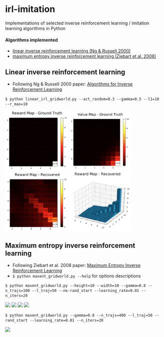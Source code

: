 # irl-imitation
Implementations of selected inverse reinforcement learning / imitation learning algorithms in Python

#### Algorithms implemented 

- [linear inverse reinforcement learning (Ng & Russell 2000)](#linear-inverse-reinforcement-learning)
- [maximum entropy inverse reinforcement learning (Ziebart et al. 2008)](#maximum-entropy-inverse-reinforcement-learning)

## Linear inverse reinforcement learning

- Following Ng & Russell 2000 paper: [Algorithms for Inverse Reinforcement Learning](http://ai.stanford.edu/~ang/papers/icml00-irl.pdf)

```
$ python linear_irl_gridworld.py --act_random=0.3 --gamma=0.5 --l1=10 --r_max=10
```

<img src="imgs/rmap_gt.jpg" width="200"> <img src="imgs/vmap_gt.jpg" width="200"> <img src="imgs/rmap_lirl.jpg" width="200"> <img src="imgs/rmap_lirl_3d.jpg" width="200"> 

## Maximum entropy inverse reinforcement learning

- Following Ziebart et al. 2008 paper: [Maximum Entropy Inverse Reinforcement Learning](https://www.aaai.org/Papers/AAAI/2008/AAAI08-227.pdf)
- `$ python maxent_gridworld.py --help` for options descriptions

<!-- ```
$ python maxent_gridworld.py --gamma=0.8 --n_trajs=100 --l_traj=20 --no-rand_start --learning_rate=0.01 --n_iters=20
```

<img src="imgs/rmap_gt_maxent.jpg" width="200"> <img src="imgs/vmap_gt_maxent.jpg" width="200"> <img src="imgs/rmap_maxent.jpg" width="200"> <img src="imgs/rmap_maxent_3d.jpg" width="200"> 
 -->

```
$ python maxent_gridworld.py --height=10 --width=10 --gamma=0.8 --n_trajs=100 --l_traj=50 --no-rand_start --learning_rate=0.01 --n_iters=20
```

<img src="imgs/rmap_gt_maxent_10.jpg" width="200"> <img src="imgs/vmap_gt_maxent_10.jpg" width="200"> <img src="imgs/rmap_maxent_10.jpg" width="200"> <img src="imgs/rmap_maxent_3d_10.jpg" width="200"> 

```
$ python maxent_gridworld.py --gamma=0.8 --n_trajs=400 --l_traj=50 --rand_start --learning_rate=0.01 --n_iters=20
```

<img src="imgs/maxent5_2r.jpg" width="830">

